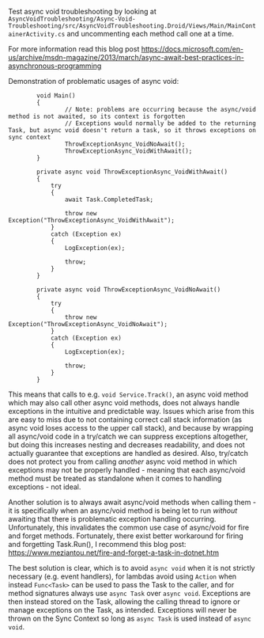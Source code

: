 Test async void troubleshooting by looking at `AsyncVoidTroubleshooting/Async-Void-Troubleshooting/src/AsyncVoidTroubleshooting.Droid/Views/Main/MainContainerActivity.cs` and uncommenting each method call one at a time. 

For more information read this blog post https://docs.microsoft.com/en-us/archive/msdn-magazine/2013/march/async-await-best-practices-in-asynchronous-programming

Demonstration of problematic usages of async void: 
```
        void Main()
        {
                // Note: problems are occurring because the async/void method is not awaited, so its context is forgotten
                // Exceptions would normally be added to the returning Task, but async void doesn't return a task, so it throws exceptions on sync context
                ThrowExceptionAsync_VoidNoAwait();
                ThrowExceptionAsync_VoidWithAwait();
        }

        private async void ThrowExceptionAsync_VoidWithAwait()
        {
            try
            {
                await Task.CompletedTask;

                throw new Exception("ThrowExceptionAsync_VoidWithAwait");
            }
            catch (Exception ex)
            {
                LogException(ex);

                throw;
            }
        }

        private async void ThrowExceptionAsync_VoidNoAwait()
        {
            try
            {
                throw new Exception("ThrowExceptionAsync_VoidNoAwait");
            }
            catch (Exception ex)
            {
                LogException(ex);

                throw;
            }
        }
```

This means that calls to e.g. `void Service.Track()`, an async void method which may also call other async void methods, does not always handle exceptions in the intuitive and predictable way. Issues which arise from this are easy to miss due to not containing correct call stack information (as async void loses access to the upper call stack), and because by wrapping all async/void code in a try/catch we can suppress exceptions altogether, but doing this increases nesting and decreases readability, and does not actually guarantee that exceptions are handled as desired. Also, try/catch does not protect you from calling *another* async void method in which exceptions may not be properly handled - meaning that each async/void method must be treated as standalone when it comes to handling exceptions - not ideal.

Another solution is to always await async/void methods when calling them - it is specifically when an async/void method is being let to run *without* awaiting that there is problematic exception handling occurring. Unfortunately, this invalidates the common use case of async/void for fire and forget methods. Fortunately, there exist better workaround for firing and forgetting Task.Run(), I recommend this blog post: https://www.meziantou.net/fire-and-forget-a-task-in-dotnet.htm

The best solution is clear, which is to avoid `async void` when it is not strictly necessary (e.g. event handlers), for lambdas avoid using `Action` when instead `Func<Task>` can be used to pass the Task to the caller, and for method signatures always use `async Task` over `async void`. Exceptions are then instead stored on the Task, allowing the calling thread to ignore or manage exceptions on the Task, as intended. Exceptions will never be thrown on the Sync Context so long as `async Task` is used instead of `async void`.
